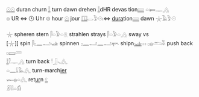 [𓇳](𓇳)[𓇳](𓇳) duran churn [𓎛](𓎛) turn dawn drehen [𓎛](𓎛)dHR devas tion[𓄲](𓄲) 𓏏𓍃𓊃𓂻   
𓊖 UR ⇔ 🕓 Uhr 𓊗 hour [𓇳](𓇳) jour [𓉔](𓉔)𓂋𓅱𓇳𓏤⇔ [dura](dura)tion[𓄲](𓄲) dawn 𓇼𓄿𓅱𓇳  
  
𓇼 spheren stern  𓋴𓏏𓅱𓏏𓇶 strahlen strays  𓋴𓏏𓅱𓏏𓂻 sway vs   
[𓇼]] spin 𓋴𓊪𓈖𓂝𓊛 spinnen 𓊪𓈖𓂝𓈖𓂝𓊜 shipn[𓊛](𓊛)𓏥   𓊪𓐍𓂧𓀡  push back 𓊪𓈙𓄲   
[𓎛](𓎛)𓎿𓊃𓂻 turn back 𓎗𓃀𓈅𓂽   
𓏏𓈖𓌰𓅓𓂽 turn-march[ier](𓂻)  
𓆱𓐍𓏏𓂽 ret[ur](𓂻)n [𓏲](𓏲)  
𓏎𓇋𓇋𓏏𓀁   
